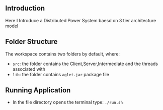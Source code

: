 ## Introduction

Here I Introduce a Distributed Power System baesd on 3 tier architecture model

## Folder Structure

The workspace contains two folders by default, where:

- `src`: the folder contains the Client,Server,Intermediate and the threads associated with
- `lib`: the folder contains ```aglet.jar``` package file

## Running Application
- In the file directory opens the terminal type: ```./run.sh```
